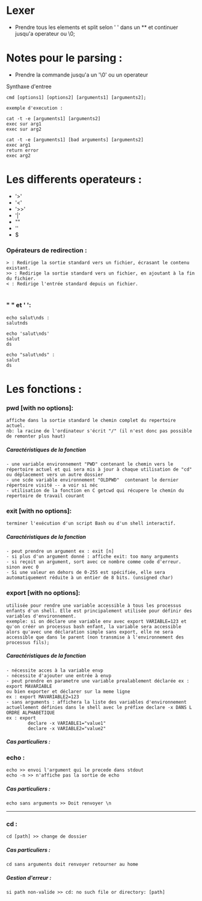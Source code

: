 # Lexer

- Prendre tous les elements et split selon ' ' dans un ** et continuer jusqu'a operateur ou \0;


# Notes pour le parsing :
- Prendre la commande jusqu'a un '\0' ou un operateur

Synthaxe d'entree

	cmd [options1] [options2] [arguments1] [arguments2];

	exemple d'execution : 
	
	cat -t -e [arguments1] [arguments2]
	exec sur arg1
	exec sur arg2

	cat -t -e [arguments1] [bad arguments] [arguments2]
	exec arg1
	return error
	exec arg2

# Les differents operateurs :

- '>'
- '<'
- '>>'
- '|'
- ""
- ''
- $

### Opérateurs de redirection : 

	> : Redirige la sortie standard vers un fichier, écrasant le contenu existant.
	>> : Redirige la sortie standard vers un fichier, en ajoutant à la fin du fichier.
	< : Redirige l'entrée standard depuis un fichier.
#
### " " et ' ':
	echo salut\nds :
	salutnds

	echo 'salut\nds'
	salut
	ds

	echo "salut\nds" : 
	salut
	ds


# Les fonctions :

### pwd [with no options]:
	affiche dans la sortie standard le chemin complet du repertoire actuel.
	nb: la racine de l'ordinateur s'écrit "/" (il n'est donc pas possible de remonter plus haut)

##### Caractéristiques de la fonction
	- une variable environnement "PWD" contenant le chemin vers le répertoire actuel et qui sera mis à jour à chaque utilisation de "cd" ou déplacement vers un autre dossier
	- une scde variable environnement "OLDPWD"  contenant le dernier répertoire visité -- a voir si néc
	- utilisation de la fonction en C getcwd qui récupere le chemin du repertoire de travail courant

### exit [with no options]:
	terminer l'exécution d'un script Bash ou d'un shell interactif. 

##### Caractéristiques de la fonction
	- peut prendre un argument ex : exit [n]
	- si plus d'un argument donné : affiche exit: too many arguments
	- si reçoit un argument, sort avec ce nombre comme code d'erreur. sinon avec 0
	- Si une valeur en dehors de 0-255 est spécifiée, elle sera automatiquement réduite à un entier de 8 bits. (unsigned char)

### export [with no options]:
	utilisée pour rendre une variable accessible à tous les processus enfants d'un shell. Elle est principalement utilisée pour définir des variables d'environnement.
	exemple: si on déclare une variable env avec export VARIABLE=123 et qu'on créér un processus bash enfant, la variable sera accessible alors qu'avec une déclaration simple sans export, elle ne sera accessible que dans le parent (non transmise à l'environnement des processus fils);

##### Caractéristiques de la fonction
	- nécessite acces à la variable envp
	- nécessite d'ajouter une entrée à envp
	- peut prendre en parametre une variable prealablement déclarée ex : export MAVARIABLE 
	ou bien exporter et déclarer sur la meme ligne 
	ex : export MAVARIABLE2=123
	- sans arguments : affichera la liste des variables d'environnement actuellement définies dans le shell avec le préfixe declare -x DANS L ORDRE ALPHABETIQUE
	ex : export
			declare -x VARIABLE1="value1"
			declare -x VARIABLE2="value2"


##### Cas particuliers : 

### echo :

	echo >> envoi l'argument qui le precede dans stdout
	echo -n >> n'affiche pas la sortie de echo

##### Cas particuliers :
	echo sans arguments >> Doit renvoyer \n
____

### cd :	
	cd [path] >> change de dossier


##### Cas particuliers :
	cd sans arguments doit renvoyer retourner au home
##### Gestion d'erreur :
	si path non-valide >> cd: no such file or directory: [path]


